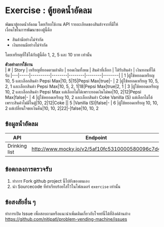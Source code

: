Exercise : ตู้ยอดน้ำอัดลม
===

พัฒนาตู้ยอดน้ำอัดลม โดยเรียกใช้งาน API รายละเอียดของสินต้าจากที่มีให้  
เงื่อนไขในการพัฒนาของตู้นี้คือ
- สินค้ามีอย่างไม่จำกัด
- เงินทอนมีอย่างไม่จำกัด

โดยเหรียญที่ใช้ได้กับตู้นี้คือ 1, 2, 5 และ 10 บาท เท่านั้น  

**ตัวอย่างการใช้งาน**  
| # | Story | เหรียญที่ยอดตามลำดับ | ยอดเงินทั้งหม | สินค้าที่เลือก | ได้รับสินค้า | เงินทอนที่ได้รับ
|---|-----|----------|--------|--------|--------|--------|
| 1 |ผู้ใช้หยอดเหรียญ 10, 5 และเลือกสินค้า Pepsi Max|10, 5|15|Pepsi Max|true|-
| 2 |ผู้ใช้หยอดเหรียญ 10, 5, 2, 1 และเลือกสินค้า Pepsi Max|10, 5, 2, 1|18|Pepsi Max|true|2, 1
| 3 |ผู้ใช้หยอดเหรียญ 10, 2 และเลือกสินค้า Pepsi Max แต่เลือกไม่ได้เพราะยอดเงินไม่พอ|10, 2|12|Pepsi Max|false|-
| 4 |ผู้ใช้หยอดเหรียญ 10, 2 และเลือกสินค้า Coke Vanilla (S) แต่เลือกไม่ได้เพราะสินค้าไม่มีในตู้|10, 2|12|Coke || 5 |Vanilla (S)|false|-
| 6 |ผู้ใช้หยอดเหรียญ 10, 10, 2 แต่เปลี่ยนใจขอเงินคืน|10, 10, 2|22|-|false|10, 10, 2


ข้อมูลน้ำอัดลม
---

| API | Endpoint | Method |
|-----|----------|--------|
|Drinking list|http://www.mocky.io/v2/5af10fc5310000580096c7d4|GET|

ข้อตกลงการตรวจรับ
---
1. ทำการ Fork github project นี้ไปยังของตนเอง
2. นำ Sourcecode ที่ทำเรียบร้อยใส่ไว้ในโฟลเดอร์ `exercise` เท่านั้น

ข้อสงสัยอื่น ๆ 
---
ทำการเปิด Issue เพื่อสอบถามหรือแนะนำเพิ่มเติมเกี่ยวกับโจทย์นี้ได้ที่ลิงค์ด้านล่าง  
https://github.com/nitipatl/problem-vending-machine/issues